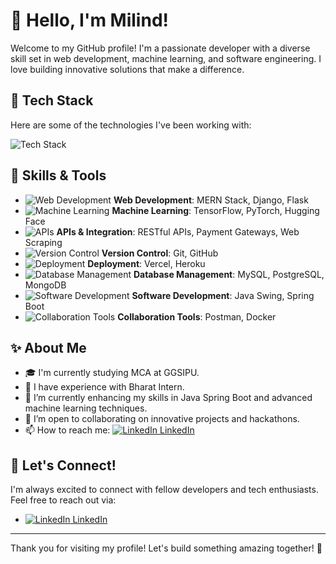 # 👋 Hello, I'm Milind!

Welcome to my GitHub profile! I'm a passionate developer with a diverse skill set in web development, machine learning, and software engineering. I love building innovative solutions that make a difference.

## 🚀 Tech Stack

Here are some of the technologies I've been working with:

<img src="https://skillicons.dev/icons?i=html,css,js,bootstrap,react,tailwind,python,django,c,java,spring,mysql,postgresql,mongodb,github,vercel,postman,flask,git,pytorch,tensorflow" alt="Tech Stack" />

## 🌟 Skills & Tools

- <img src="https://skillicons.dev/icons?i=html,css,js,react,bootstrap,tailwind" alt="Web Development" /> **Web Development**: MERN Stack, Django, Flask
- <img src="https://skillicons.dev/icons?i=tensorflow,pytorch" alt="Machine Learning" /> **Machine Learning**: TensorFlow, PyTorch, Hugging Face
- <img src="https://skillicons.dev/icons?i=api" alt="APIs" /> **APIs & Integration**: RESTful APIs, Payment Gateways, Web Scraping
- <img src="https://skillicons.dev/icons?i=git,github" alt="Version Control" /> **Version Control**: Git, GitHub
- <img src="https://skillicons.dev/icons?i=vercel,heroku" alt="Deployment" /> **Deployment**: Vercel, Heroku
- <img src="https://skillicons.dev/icons?i=mysql,postgresql,mongodb" alt="Database Management" /> **Database Management**: MySQL, PostgreSQL, MongoDB
- <img src="https://skillicons.dev/icons?i=java" alt="Software Development" /> **Software Development**: Java Swing, Spring Boot
- <img src="https://skillicons.dev/icons?i=docker" alt="Collaboration Tools" /> **Collaboration Tools**: Postman, Docker

## ✨ About Me

- 🎓 I'm currently studying MCA at GGSIPU.
- 💼 I have experience with Bharat Intern.
- 🌱 I’m currently enhancing my skills in Java Spring Boot and advanced machine learning techniques.
- 🤝 I’m open to collaborating on innovative projects and hackathons.
- 📫 How to reach me: [<img src="https://skillicons.dev/icons?i=linkedin" alt="LinkedIn" /> LinkedIn](https://www.linkedin.com/in/milind-singh-317343246/)

## 💬 Let's Connect!

I'm always excited to connect with fellow developers and tech enthusiasts. Feel free to reach out via:

- [<img src="https://skillicons.dev/icons?i=linkedin" alt="LinkedIn" /> LinkedIn](https://www.linkedin.com/in/milind-singh-317343246/)

---
Thank you for visiting my profile! Let's build something amazing together! 🚀


